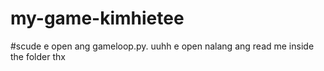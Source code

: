 ﻿# my-game-kimhietee
 #scude e open ang gameloop.py.
 uuhh e open nalang ang read me inside the folder thx
 
